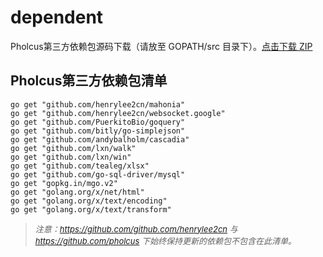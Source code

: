# dependent

Pholcus第三方依赖包源码下载（请放至 GOPATH/src 目录下）。[点击下载 ZIP](https://github.com/pholcus/dependent/archive/master.zip)

## Pholcus第三方依赖包清单

````
go get "github.com/henrylee2cn/mahonia"
go get "github.com/henrylee2cn/websocket.google"
go get "github.com/PuerkitoBio/goquery"
go get "github.com/bitly/go-simplejson"
go get "github.com/andybalholm/cascadia"
go get "github.com/lxn/walk"
go get "github.com/lxn/win"
go get "github.com/tealeg/xlsx"
go get "github.com/go-sql-driver/mysql"
go get "gopkg.in/mgo.v2"
go get "golang.org/x/net/html"
go get "golang.org/x/text/encoding"
go get "golang.org/x/text/transform"
````
> *<font size=2>注意：https://github.com/github.com/henrylee2cn 与 https://github.com/pholcus 下始终保持更新的依赖包不包含在此清单。</font>*
